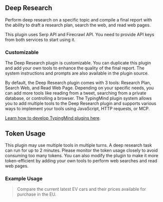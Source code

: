 ## Deep Research

Perform deep research on a specific topic and compile a final report with the ability to draft a research plan, search the web, and read web pages.

This plugin uses Serp API and Firecrawl API. You need to provide API keys from both services to start using it.

### Customizable
The Deep Research plugin is customizable. You can duplicate this plugin and add your own tools to enhance the quality of the final report. The system instructions and prompts are also available in the plugin source.

By default, the Deep Research plugin comes with 3 tools: Research Plan, Search Web, and Read Web Page. Depending on your specific needs, you can add more tools like reading from a tweet, searching from a private database, or controlling a browser. The TypingMind plugin system allows you to add multiple tools to the Deep Research plugin and supports various ways to implement your tools using JavaScript, HTTP requests, or MCP.

[Learn how to develop TypingMind plugins here](https://www.typingmind.com/plugins-docs).

## Token Usage
This plugin may use multiple tools in multiple turns. A deep research task can run for up to 2 minutes. Please monitor the token usage closely to avoid consuming too many tokens. You can also modify the plugin to make it more token-efficient by adding your own tools to perform web searches and read web pages.

### Example Usage

> Compare the current latest EV cars and their prices available for purchase in the EU.
